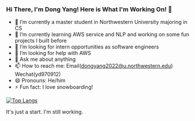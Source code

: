 ### Hi There, I'm Dong Yang! Here is What I'm Working On! 👋

- 🔭 I’m currently a master student in Northwestern University majoring in CS 
- 🌱 I’m currently learning AWS service and NLP and working on some fun projects I built before
- 👯 I’m looking for intern opportunities as software engineers
- 🤔 I’m looking for help with AWS
- 💬 Ask me about anything
- 📫 How to reach me: Email(dongyang2022@u.northwestern.edu) Wechat(yd970912)
- 😄 Pronouns: He/him
- ⚡ Fun fact: I love snowboarding!

[![Top Langs](https://github-readme-stats.vercel.app/api/top-langs/?username=dyang912&layout=compact&langs_count=6)](https://github.com/anuraghazra/github-readme-stats)

It's just a start. I'm still working.

